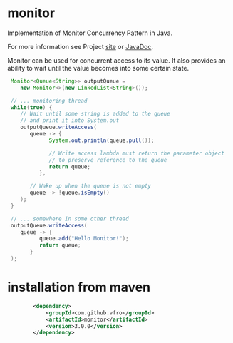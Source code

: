 # monitor

Implementation of Monitor Concurrency Pattern in Java.

For more information see Project [site](https://vfro.github.io/monitor) or [JavaDoc](https://vfro.github.io/monitor/apidocs/index.html).

Monitor can be used for concurrent access to its value. It also provides an ability to wait until the value becomes into some certain state.

```java
 Monitor<Queue<String>> outputQueue =
    new Monitor<>(new LinkedList<String>());

 // ... monitoring thread
 while(true) {
    // Wait until some string is added to the queue
    // and print it into System.out
    outputQueue.writeAccess(
       queue -> {
             System.out.println(queue.pull());

             // Write access lambda must return the parameter object
             // to preserve reference to the queue
             return queue;
          },

       // Wake up when the queue is not empty
       queue -> !queue.isEmpty()
    );
 }

 // ... somewhere in some other thread
 outputQueue.writeAccess(
    queue -> {
          queue.add("Hello Monitor!");
          return queue;
       }
 );
```

# installation from maven

```xml
        <dependency>
            <groupId>com.github.vfro</groupId>
            <artifactId>monitor</artifactId>
            <version>3.0.0</version>
        </dependency>
```
